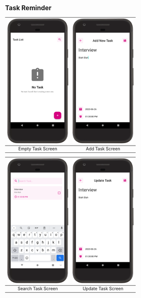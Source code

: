 ## Task Reminder


| <img src="https://github.com/Kyawkk/Task_Reminder/blob/master/screenshoots/empty_task.png" alt="drawing" width="200"/> | <img src="https://github.com/Kyawkk/Task_Reminder/blob/master/screenshoots/add_task.png" alt="drawing" width="200"/> |
|:-------------------------------------------------------------------------------------------------------:|:----------------------:|
|                                                Empty Task Screen                                               |       Add Task Screen        |

| <img src="https://github.com/Kyawkk/Task_Reminder/blob/master/screenshoots/search_task.png" alt="drawing" width="200"/> | <img src="https://github.com/Kyawkk/Task_Reminder/blob/master/screenshoots/update_task.png" alt="drawing" width="200"/> |
|:----------------------:|:----------------------:|
|       Search Task Screen        |       Update Task Screen        |
